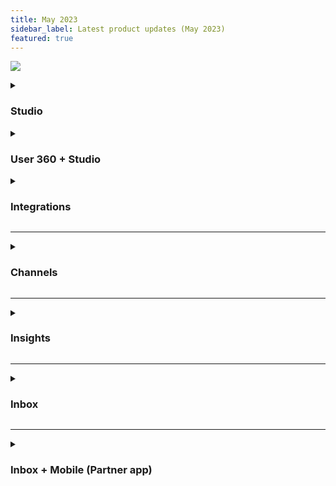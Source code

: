 ```yaml
---
title: May 2023
sidebar_label: Latest product updates (May 2023)
featured: true
---
```


![](https://i.imgur.com/Wj06Bz6.png)

<details>
<summary>

### Studio

</summary>


| New features | Description |
| -------- | -------- |
|  **Simplify the process of designing customer interactions with Dynamic chat node** | Just input the desired tasks into the node, and it will automatically engage in the corresponding conversation with customers, eliminating the need to create separate flows and nodes for each interaction. <br/> <br/>**This feature is activated upon request.**|
| **Seamless bot creation in minutes with Zero Setup** | You can now effortlessly generate a bot by just providing your website link and supporting files. This bot will be able to handle address customer queries. <br/> <br/>[Learn more](https://docs.yellow.ai/docs/platform_concepts/studio/kb)|       
    
</details>
    

    
<details>
<summary>

### User 360 + Studio

</summary>


| New features | Description |
| -------- | -------- |
|  **Nudge userIds with User idenitfication flow** | The flow identifies bot users before starting a conversation by capturing their unique identifier (userId) at the beginning. This is crucial for a personalized and engaging user experience.|
      
    
</details>

 
 <details>
<summary>

### Integrations

</summary>


| New features | Description |
| -------- | -------- |
|  **Introducing Google Playstore integration** |  Yellow.ai integrates with Google Play Store, enabling agents to effectively address and respond to user reviews received for their apps.|
      
    
</details>

----

 <details>
<summary>

### Channels

</summary>


| New features | Description |
| ------------ | ----------- |
|  **Introducing Apple Buisiness Chat** |  Apple Business Chat in yellow.ai allows seamless customer interactions. Users can acknowledge order confirmations via text, while agents can send useful images. The bot provides helpful videos and order receipt files, making it easier for users to respond with Quick Reply. <br/><br/> [Learn more](https://docs.yellow.ai/docs/platform_concepts/channelConfiguration/abc)|
|  **Introducing Facebook workplace** |  Yellow.ai facilitates the **Facebook Workplace** channel, offering employees the ability to apply for leave, receive feedback from managers, request device changes, check Jira ticket statuses, and access onboarding guides. This powerful collaboration platform simplifies administrative tasks, enhances communication, and promotes productivity within organizations. <br/><br/> [Learn more](https://docs.yellow.ai/docs/platform_concepts/channelConfiguration/fb-workplace)|
|  **Effortless communication with speech-to-text (STT) in the Chat Widget** |  Speech-to-Text (STT) in the Chat Widget converts spoken words into text, enabling the chatbot to understand user queries and respond accordingly. STT saves time by eliminating the need for typing and improves intent interpretation compared to text-based messages. <br/><br/> [Learn more](https://docs.yellow.ai/docs/platform_concepts/channelConfiguration/speech-to-text#enable-stt-in-your-chatbot)|

 
    
| Enhancements | Description |
| -------- | -------- |
|  **Enhance user experience with auto language adaptation** |  The chat widget can now dynamically adjust text based on the user's language preference, supporting multiple languages for placeholder texts, tooltips, and time stamps. <br/><br/>[Learn more](https://docs.yellow.ai/docs/platform_concepts/channelConfiguration/chat-widget-localization)|
|  **Tailor the bot's appearance** |  Customize the way the chat widget looks using the widget panel. <br/><br/> [Learn more](https://docs.yellow.ai/docs/platform_concepts/channelConfiguration/web-widget#2-customize-chat-widget)|
|  **Curate the bot's debut with Initial state** | Define the chatbot's appearance for new users. <br/><br/> [Learn more](https://docs.yellow.ai/docs/platform_concepts/channelConfiguration/web-widget#21-customize-bot-look--feel-design)|
|  **Elevate user experience through interactive summary cards** |  The chat widget has summary cards that deliver precise information, feedback options (👍 and 👎), and reference links. These visually appealing cards enrich the user experience by presenting relevant information in a concise format, covering product details, user inquiries, and interaction information. <br/><br/> [Learn more](https://docs.yellow.ai/docs/platform_concepts/channelConfiguration/summary-card)|
|  **Notification sounds for bot and user messages** |   The chat widget alerts users with sound notifications for new messages from bots or agents. Customize your experience by enabling or disabling message sounds in the Settings section. <br/><br/> [Learn more](https://docs.yellow.ai/docs/platform_concepts/channelConfiguration/chat-widget-notification)|
|  **Send descriptive messages in one go using multiline input** |  Enable Multi-line input to enter text in multiple lines. Once enabled, pressing the enter key will move the cursor to the next line instead of sending the message. <br/><br/> [Learn more](https://docs.yellow.ai/docs/platform_concepts/channelConfiguration/web-widget#23-configure-bot-features-other-settings)|
    
</details>

----



 <details>
<summary>

### Insights

</summary>


| Enhancements | Description |
| -------- | -------- |
|  **Introduced two new access control roles** |  1.  **Insights (Analytics)** - This role can access all standard analytics, monitor bot health, track user journeys and goals.<br/> <br/>2. **Insights (Admin**) - This role will have access to all available data and analytics.<br/><br/>[Learn more](https://docs.yellow.ai/docs/platform_concepts/growth/introductiontoinsights#2-manage-access-and-permission-to-insights)|
|  **Unlock powerful data insights with Data explorer advanced analytics** |  Perform arithmetic operations on aggregated columns with **Formula Columns** and customize report structure through **Pivot Tables**.<br/><br/>[Learn more](https://docs.yellow.ai/docs/platform_concepts/growth/dataexplorer/savedreportsactions#4-add-a-formula-column-to-a-report)|
|  **Export User 360 data to a third-Party system for enhanced data utilization** |  You can export user 360 data on to external system via data ops.<br/><br/>[Learn more](https://docs.yellow.ai/docs/platform_concepts/growth/dataops#1-data-export)|
|  **New playstore filter to filter insights data** |  You can filter insights data for the play store channel via **Insights > Overview > All channels**.|
|  **Refine insights with Play Store filter** |  You can find knowledgebase analytics on Data Explorer> Default tables.<br/><br/>[Learn more](https://docs.yellow.ai/docs/platform_concepts/growth/dataexplorer/defaulttables#1-types-of-default-tables)|      
    
</details>

-----

 <details>
<summary>

### Inbox

</summary>


| Enhancements | Description |
| -------- | -------- |
|  **Streamline field access** | You can easily rearrange essential 5-7 custom fields on the **Settings** page. By positioning them at the top of the list on the My Chats page, agents gain quick access and eliminate the need to scroll through irrelevant fields.<br/><br/>[Learn more](https://docs.yellow.ai/docs/platform_concepts/inbox/inbox-settings/workflows/chat_custom_fields#re-order-custom-fields-as-per-their-priority)|
|  **Unlock valuable insights on Knowledgebase data** |  Access and analyze your knowledge base data effortlessly through the Data Explorer. Uncover valuable insights and make informed decisions based on your knowledge base analytics.<br/><br/>[Learn more](https://docs.yellow.ai/docs/platform_concepts/growth/dataexplorer/defaulttables#1-types-of-default-tables)|
|  **Enhanced performance and scalability** |  Latest update targets reported performance issues on the MyChats Page. The speed and responisiveness have been inproved.|
|**Enhanced communication control**|Agents are restricted from directly responding to customers, allowing only internal notes.<br/><br/>[Learn more](https://docs.yellow.ai/docs/platform_concepts/inbox/inbox-settings/team/agents#-2-configure-chat-screen-ui-for-agents)  
    
</details>

-----

  <details>
<summary>

### Inbox + Mobile (Partner app)

</summary>


| Enhancements | Description |
| -------- | -------- |
|  **Support to view Whatsapp list messages** | Users can view Whatsapp list messages within the app.|
|  **Image and text display for WhatsApp messages** |  Users can easily view both the image and accompanying text as a single, unified message within the app.|
|  **Reference message display enhancement** |  Similar to regular WhatsApp, agents can now view the message to which the customer replied, enabling more effective and meaningful conversations.|
|  **Send approved templates** | You can now send pre-approved templates after the 24-hour window of active conversation ends. This enables continued communication and compliance with WhatsApp policies.|
    
</details>


